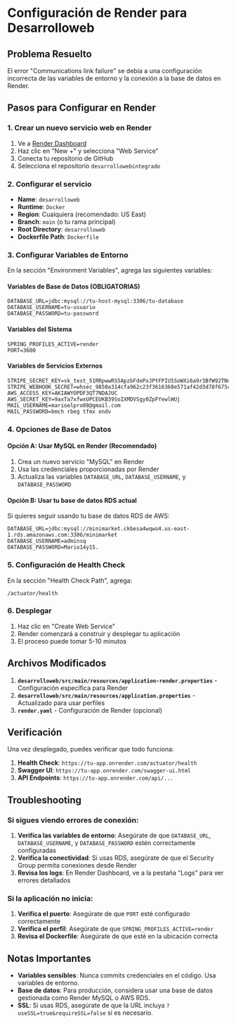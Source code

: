 # Configuración de Render para Desarrolloweb

## Problema Resuelto
El error "Communications link failure" se debía a una configuración incorrecta de las variables de entorno y la conexión a la base de datos en Render.

## Pasos para Configurar en Render

### 1. Crear un nuevo servicio web en Render

1. Ve a [Render Dashboard](https://dashboard.render.com/)
2. Haz clic en "New +" y selecciona "Web Service"
3. Conecta tu repositorio de GitHub
4. Selecciona el repositorio `desarrollowebintegrado`

### 2. Configurar el servicio

- **Name**: `desarrolloweb`
- **Runtime**: `Docker`
- **Region**: Cualquiera (recomendado: US East)
- **Branch**: `main` (o tu rama principal)
- **Root Directory**: `desarrolloweb`
- **Dockerfile Path**: `Dockerfile`

### 3. Configurar Variables de Entorno

En la sección "Environment Variables", agrega las siguientes variables:

#### Variables de Base de Datos (OBLIGATORIAS)
```
DATABASE_URL=jdbc:mysql://tu-host-mysql:3306/tu-database
DATABASE_USERNAME=tu-usuario
DATABASE_PASSWORD=tu-password
```

#### Variables del Sistema
```
SPRING_PROFILES_ACTIVE=render
PORT=3600
```

#### Variables de Servicios Externos
```
STRIPE_SECRET_KEY=sk_test_51RRpwwRS5ApzbFdePxJPtFPIU5SoWXi6a9r3BfW92TNd6cPSTMf3n3BfnazI9t0KBir2VbNPYLifXVjSVUmPrlPX001PqO7jS7
STRIPE_WEBHOOK_SECRET=whsec_9850a314cfa962c23f3616368e571af42d3d78f675cac0825c67d2d5bdffbee5
AWS_ACCESS_KEY=AKIAWYOPDF3QT7NDAJUC
AWS_SECRET_KEY=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
MAIL_USERNAME=marioelpro08@gmail.com
MAIL_PASSWORD=bmch rbeg tfmx ondv
```

### 4. Opciones de Base de Datos

#### Opción A: Usar MySQL en Render (Recomendado)
1. Crea un nuevo servicio "MySQL" en Render
2. Usa las credenciales proporcionadas por Render
3. Actualiza las variables `DATABASE_URL`, `DATABASE_USERNAME`, y `DATABASE_PASSWORD`

#### Opción B: Usar tu base de datos RDS actual
Si quieres seguir usando tu base de datos RDS de AWS:
```
DATABASE_URL=jdbc:mysql://minimarket.ckbesa4wqwo4.us-east-1.rds.amazonaws.com:3306/minimarket
DATABASE_USERNAME=adminsq
DATABASE_PASSWORD=Mario14y15.
```

### 5. Configuración de Health Check

En la sección "Health Check Path", agrega:
```
/actuator/health
```

### 6. Desplegar

1. Haz clic en "Create Web Service"
2. Render comenzará a construir y desplegar tu aplicación
3. El proceso puede tomar 5-10 minutos

## Archivos Modificados

1. **`desarrolloweb/src/main/resources/application-render.properties`** - Configuración específica para Render
2. **`desarrolloweb/src/main/resources/application.properties`** - Actualizado para usar perfiles
3. **`render.yaml`** - Configuración de Render (opcional)

## Verificación

Una vez desplegado, puedes verificar que todo funciona:

1. **Health Check**: `https://tu-app.onrender.com/actuator/health`
2. **Swagger UI**: `https://tu-app.onrender.com/swagger-ui.html`
3. **API Endpoints**: `https://tu-app.onrender.com/api/...`

## Troubleshooting

### Si sigues viendo errores de conexión:

1. **Verifica las variables de entorno**: Asegúrate de que `DATABASE_URL`, `DATABASE_USERNAME`, y `DATABASE_PASSWORD` estén correctamente configuradas
2. **Verifica la conectividad**: Si usas RDS, asegúrate de que el Security Group permita conexiones desde Render
3. **Revisa los logs**: En Render Dashboard, ve a la pestaña "Logs" para ver errores detallados

### Si la aplicación no inicia:

1. **Verifica el puerto**: Asegúrate de que `PORT` esté configurado correctamente
2. **Verifica el perfil**: Asegúrate de que `SPRING_PROFILES_ACTIVE=render`
3. **Revisa el Dockerfile**: Asegúrate de que esté en la ubicación correcta

## Notas Importantes

- **Variables sensibles**: Nunca commits credenciales en el código. Usa variables de entorno.
- **Base de datos**: Para producción, considera usar una base de datos gestionada como Render MySQL o AWS RDS.
- **SSL**: Si usas RDS, asegúrate de que la URL incluya `?useSSL=true&requireSSL=false` si es necesario. 